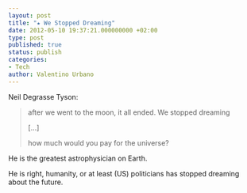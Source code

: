 ```yaml
---
layout: post
title: "★ We Stopped Dreaming"
date: 2012-05-10 19:37:21.000000000 +02:00
type: post
published: true
status: publish
categories:
- Tech
author: Valentino Urbano 
---
```


Neil Degrasse Tyson:

> after we went to the moon, it all ended. We stopped dreaming
> 
> \[...\]
> 
> how much would you pay for the universe?

He is the greatest astrophysician on Earth.

He is right, humanity, or at least (US) politicians has stopped dreaming about the future.